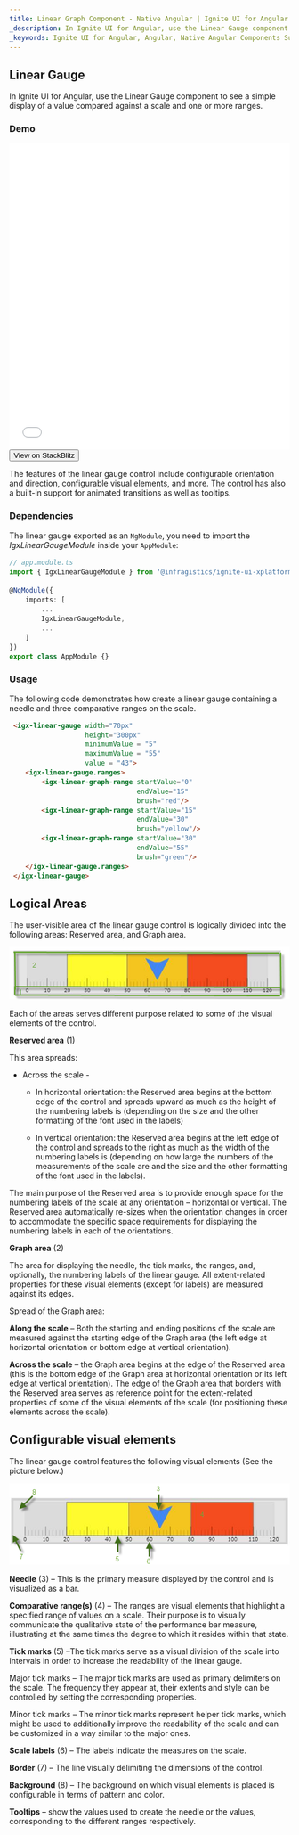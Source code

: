 ```yaml
---
title: Linear Graph Component - Native Angular | Ignite UI for Angular 
_description: In Ignite UI for Angular, use the Linear Gauge component to see a simple display of a value compared against a scale and one or more ranges.  
_keywords: Ignite UI for Angular, Angular, Native Angular Components Suite, Native Angular Controls, Native Angular Components, Native Angular Components Library, Angular Grid, Angular Data Grid, Angular Grid Control, Angular Grid Component, Angular linear graph Component, Angular linear graph 
---
```

## Linear Gauge

In Ignite UI for Angular, use the Linear Gauge component to see a simple display of a value compared against a scale and one or more ranges.

### Demo

<div class="sample-container" style="height: 550px">
    <iframe id="linear-gauge-sample-iframe" src='{environment:demosBaseUrl}/linear-gauge-sample' width="100%" height="100%" seamless frameBorder="0" onload="onSampleIframeContentLoaded(this);"></iframe>
</div>
<div>
    <button data-localize="stackblitz" class="stackblitz-btn"   data-iframe-id="linear-gauge-sample-iframe" data-demos-base-url="{environment:demosBaseUrl}">View on StackBlitz
    </button>
</div>

<div class="divider--half"></div>

The features of the linear gauge control include configurable orientation and direction, configurable visual elements, and more. The control has also a built-in support for animated transitions as well as tooltips.

### Dependencies
The linear gauge exported as an `NgModule`, you need to import the _IgxLinearGaugeModule_ inside your `AppModule`:

```typescript
// app.module.ts
import { IgxLinearGaugeModule } from '@infragistics/ignite-ui-xplatform-for-angular/Debug/ES5/ig-lineargauge-module';

@NgModule({
    imports: [
        ...
        IgxLinearGaugeModule,
        ...
    ]
})
export class AppModule {}
```

<div class="divider--half"></div>

### Usage

The following code demonstrates how create a linear gauge containing a needle and three comparative ranges on the scale.

```html
 <igx-linear-gauge width="70px"
                   height="300px"
                   minimumValue = "5"
                   maximumValue = "55"
                   value = "43">
    <igx-linear-gauge.ranges>
        <igx-linear-graph-range startValue="0"
                                endValue="15"
                                brush="red"/>
        <igx-linear-graph-range startValue="15"
                                endValue="30"
                                brush="yellow"/>
        <igx-linear-graph-range startValue="30"
                                endValue="55"
                                brush="green"/>
    </igx-linear-gauge.ranges>         
 </igx-linear-gauge>
```

<div class="divider--half"></div>

## Logical Areas

The user-visible area of the linear gauge control is logically divided into the following areas: Reserved area, and Graph area.

![](../images/Linear_Gauge_1.png)
 
Each of the areas serves different purpose related to some of the visual elements of the control.

**Reserved area** (1)

This area spreads:

* Across the scale -
    * In horizontal orientation: the Reserved area begins at the bottom edge of the control and spreads upward as much as the height of the numbering labels is (depending on the size and the other formatting of the font used in the labels)

    * In vertical orientation: the Reserved area begins at the left edge of the control and spreads to the right as much as the width of the numbering labels is (depending on how large the numbers of the measurements of the scale are and the size and the other formatting of the font used in the labels).

The main purpose of the Reserved area is to provide enough space for the numbering labels of the scale at any orientation – horizontal or vertical. The Reserved area automatically re-sizes when the orientation changes in order to accommodate the specific space requirements for displaying the numbering labels in each of the orientations.

**Graph area** (2)  

The area for displaying the needle, the tick marks, the ranges, and, optionally, the numbering labels of the linear gauge. All extent-related properties for these visual elements (except for labels) are measured against its edges. 

Spread of the Graph area:

**Along the scale** – Both the starting and ending positions of the scale are measured against the starting edge of the Graph area (the left edge at horizontal orientation or bottom edge at vertical orientation).

**Across the scale** – the Graph area begins at the edge of the Reserved area (this is the bottom edge of the Graph area at horizontal orientation or its left edge at vertical orientation). The edge of the Graph area that borders with the Reserved area serves as reference point for the extent-related properties of some of the visual elements of the scale (for positioning these elements across the scale).

## Configurable visual elements
The linear gauge control features the following visual elements (See the picture below.)
 
 ![](../images/Linear_Gauge_2.png)

**Needle** (3) – This is the primary measure displayed by the control and is visualized as a bar.

**Comparative range(s)** (4) – The ranges are visual elements that highlight a specified range of values on a scale. Their purpose is to visually communicate the qualitative state of the performance bar measure, illustrating at the same times the degree to which it resides within that state.

**Tick marks** (5) –The tick marks serve as a visual division of the scale into intervals in order to increase the readability of the linear gauge.

Major tick marks – The major tick marks are used as primary delimiters on the scale. The frequency they appear at, their extents and style can be controlled by setting the corresponding properties.

Minor tick marks – The minor tick marks represent helper tick marks, which might be used to additionally improve the readability of the scale and can be customized in a way similar to the major ones.

**Scale labels** (6) – The labels indicate the measures on the scale.

**Border** (7) – The line visually delimiting the dimensions of the control.

**Background** (8) – The background on which visual elements is placed is configurable in terms of pattern and color.
 
**Tooltips** – show the values used to create the needle or the values, corresponding to the different ranges respectively.

